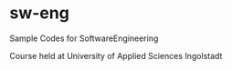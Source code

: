 # sw-eng
Sample Codes for SoftwareEngineering

Course held at University of Applied Sciences Ingolstadt
